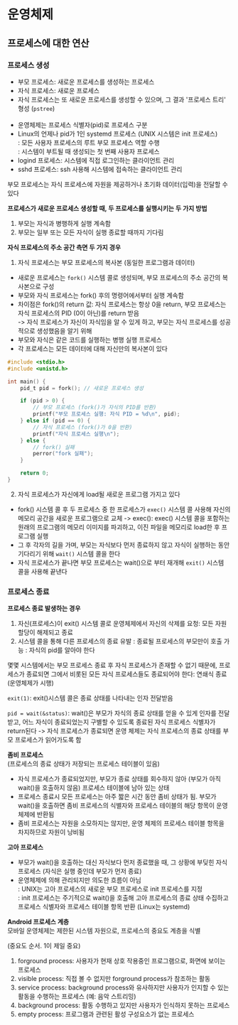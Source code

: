 # 운영체제
## 프로세스에 대한 연산

### 프로세스 생성
- 부모 프로세스: 새로운 프로세스를 생성하는 프로세스
- 자식 프로세스: 새로운 프로세스
- 자식 프로세스는 또 새로운 프로세스를 생성할 수 있으며, 그 결과 '프로세스 트리' 형성 (`pstree`)
<br><br>
- 운영체제는 프로세스 식별자(pid)로 프로세스 구분
- Linux의 언제나 pid가 1인 systemd 프로세스 (UNIX 시스템은 init 프로세스) <br> 
: 모든 사용자 프로세스의 루트 부모 프로세스 역할 수행<br>
: 시스템이 부트될 때 생성되는 첫 번째 사용자 프로세스
- logind 프로세스: 시스템에 직접 로그인하는 클라이언트 관리
- sshd 프로세스: ssh 사용해 시스템에 접속하는 클라이언트 관리

부모 프로세스는 자식 프로세스에 자원을 제공하거나 초기화 데이터(입력)을 전달할 수 있다

**프로세스가 새로운 프로세스 생성할 때, 두 프로세스를 실행시키는 두 가지 방법**
1. 부모는 자식과 병행하게 실행 계속함
2. 부모는 일부 또는 모든 자식이 실행 종료할 때까지 기다림

**자식 프로세스의 주소 공간 측면 두 가지 경우**
1. 자식 프로세스는 부모 프로세스의 복사본 (동일한 프로그램과 데이터)
- 새로운 프로세스는 `fork()` 시스템 콜로 생성되며, 부모 프로세스의 주소 공간의 복사본으로 구성
- 부모와 자식 프로세스는 fork() 후의 명령어에서부터 실행 계속함
- 차이점은 fork()의 return 값: 자식 프로세스는 항상 0을 return, 부모 프로세스는 자식 프로세스의 PID (0이 아닌)를 return 받음<br>
-> 자식 프로세스가 자신이 자식임을 알 수 있게 하고, 부모는 자식 프로세스를 성공적으로 생성했음을 알기 위해
- 부모와 자식은 같은 코드를 실행하는 병행 실행 프로세스 
- 각 프로세스는 모든 데이터에 대해 자신만의 복사본이 있다

```C
#include <stdio.h>
#include <unistd.h>

int main() {
    pid_t pid = fork(); // 새로운 프로세스 생성

    if (pid > 0) {
        // 부모 프로세스 (fork()가 자식의 PID를 반환)
        printf("부모 프로세스 실행: 자식 PID = %d\n", pid);
    } else if (pid == 0) {
        // 자식 프로세스 (fork()가 0을 반환)
        printf("자식 프로세스 실행\n");
    } else {
        // fork() 실패
        perror("fork 실패");
    }

    return 0;
}
```

2. 자식 프로세스가 자신에게 load될 새로운 프로그램 가지고 있다
- fork() 시스템 콜 후 두 프로세스 중 한 프로세스가 `exec()` 시스템 콜 사용해 자신의 메모리 공간을 새로운 프로그램으로 교체
-> exec(): exec() 시스템 콜을 포함하는 원래의 프로그램의 메모리 이미지를 파괴하고, 이진 파일을 메모리로 load한 후 프로그램 실행 
- 그 후 각자의 길을 가며, 부모는 자식보다 먼저 종료하지 않고 자식이 실행하는 동안 기다리기 위해 `wait()` 시스템 콜을 한다
- 자식 프로세스가 끝나면 부모 프로세스는 wait()으로 부터 재개해 `exit()` 시스템 콜을 사용해 끝낸다

### 프로세스 종료

**프로세스 종료 발생하는 경우**
1. 자신(프로세스)이 exit() 시스템 콜로 운영체제에서 자신의 삭제를 요청: 모든 자원 할당이 해제되고 종료
2. 시스템 콜을 통해 다른 프로세스의 종료 유발
: 종료될 프로세스의 부모만이 호출 가능
: 자식의 pid를 알아야 한다

몇몇 시스템에서는 부모 프로세스 종료 후 자식 프로세스가 존재할 수 없기 때문에, 프로세스가 종료되면 그에서 비롯된 모든 자식 프로세스들도 종료되어야 한다: 연쇄식 종료 (운영체제가 시행)

`exit(1)`: exit()시스템 콜은 종료 상태를 나타내는 인자 전달받음

`pid = wait(&status)`: wait()은 부모가 자식의 종료 상태를 얻을 수 있게 인자를 전달받고, 어느 자식이 종료되었는지 구별할 수 있도록 종료된 자식 프로세스 식별자가 return된다
-> 자식 프로세스가 종료되면 운영 체제는 자식 프로세스의 종료 상태를 부모 프로세스가 읽어가도록 함

**좀비 프로세스**<br>
(프로세스의 종료 상태가 저장되는 프로세스 테이블이 있음)
- 자식 프로세스가 종료되었지만, 부모가 종료 상태를 회수하지 않아 (부모가 아직 wait()을 호출하지 않음) 프로세스 테이블에 남아 있는 상태
- 프로세스 종료시 모든 프로세스는 아주 짧은 시간 동안 좀비 상태가 됨. 부모가 wait()을 호출하면 좀비 프로세스의 식별자와 프로세스 테이블의 해당 항목이 운영체제에 반환됨
- 좀비 프로세스는 자원을 소모하지는 않지만, 운영 체제의 프로세스 테이블 항목을 차지하므로 자원이 낭비됨

**고아 프로세스**
- 부모가 wait()을 호출하는 대신 자식보다 먼저 종료했을 때, 그 상황에 부딪힌 자식 프로세스 (자식은 실행 중인데 부모가 먼저 종료)
- 운영체제에 의해 관리되지만 의도한 흐름이 아님<br>
: UNIX는 고아 프로세스의 새로운 부모 프로세스로 init 프로세스를 지정<br>
: init 프로세스는 주기적으로 wait()을 호출해 고아 프로세스의 종료 상태 수집하고 프로세스 식별자와 프로세스 테이블 항목 반환
(Linux는 systemd)

**Android 프로세스 계층**<br>
모바일 운영체제는 제한된 시스템 자원으로, 프로세스의 중요도 계층을 식별

(중요도 순서. 1이 제일 중요)
1. forground process: 사용자가 현재 상호 작용중인 프로그램으로, 화면에 보이는 프로세스
2. visible process: 직접 볼 수 없지만 forground process가 참조하는 활동
3. service process: background process와 유사하지만 사용자가 인지할 수 있는 활동을 수행하는 프로세스 (예: 음악 스트리밍)
4. background process: 활동 수행하고 있지만 사용자가 인식하지 못하는 프로세스 
5. empty process: 프로그램과 관련된 활성 구성요소가 없는 프로세스